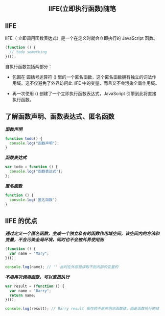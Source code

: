 <h2 align="center">IIFE(立即执行函数)随笔</h2>

## IIFE

IIFE（ 立即调用函数表达式）是一个在定义时就会立即执行的 JavaScript 函数。

```js
(function () {
  // todo something
})();
```

自执行函数包括两部分：

- 包围在 圆括号运算符 () 里的一个匿名函数，这个匿名函数拥有独立的词法作用域。这不仅避免了外界访问此 IIFE 中的变量，而且又不会污染全局作用域。

- 再一次使用 () 创建了一个立即执行函数表达式，JavaScript 引擎到此将直接执行函数。

## 了解函数声明、函数表达式、匿名函数

**_函数声明_**

```js
function todo() {
  console.log("函数声明");
}
```

**_函数表达式_**

```js
var todo = function () {
  console.log("函数表达式");
};
```

**_匿名函数_**

```js
function () {
  console.log('匿名函数')
}
```

## IIFE 的优点

**_通过定义一个匿名函数，生成一个独立私有的函数作用域空间，该空间内的方法和变量，不会污染全局环境，同时也不会被外界使用到_**

```js
(function () {
  var name = "Mary";
})();

console.log(name); // '' 此时在外部是读取不到内部的变量的
```

**_不用再次调用函数，可以直接执行_**

```js
var result = (function () {
  var name = "Barry";
  return name;
})();

console.log(result); // Barry result 保存的不是声明地函数体，而是函数执行的结果。
```
